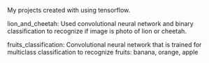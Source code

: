 My projects created with using tensorflow.

lion_and_cheetah:
Used convolutional neural network and binary classification to recognize if image is photo of lion or cheetah.


fruits_classification:
Convolutional neural network that is trained for multiclass classification to recognize fruits: banana, orange, apple
